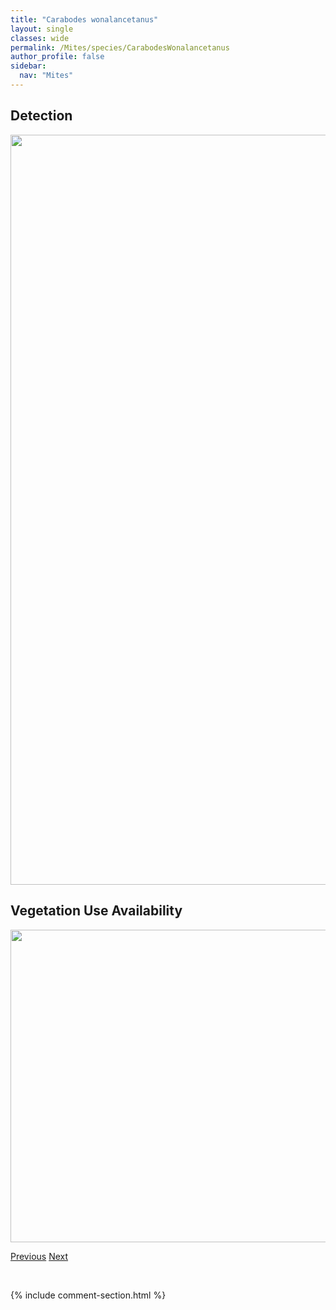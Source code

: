 ```yaml
---
title: "Carabodes wonalancetanus"
layout: single
classes: wide
permalink: /Mites/species/CarabodesWonalancetanus
author_profile: false
sidebar:
  nav: "Mites"
---
```


<h2>Detection</h2>

<a href="https://drive.google.com/uc?export=view&id=1afoAgUdaX4D0UFJcOfzmum6PiZ_uDWjT">
<img src="https://drive.google.com/uc?export=view&id=1afoAgUdaX4D0UFJcOfzmum6PiZ_uDWjT" height = "1200" width = "800">
</a>


<h2>Vegetation Use Availability</h2>

<a href="https://drive.google.com/uc?export=view&id=1F7KSz-u--oMp7LajFdWz3ngNV4R2QW8J">
<img src="https://drive.google.com/uc?export=view&id=1F7KSz-u--oMp7LajFdWz3ngNV4R2QW8J" height = "500" width = "1000">
</a>


<a href="/DevelopmentWebsite/Mites/species/CarabodesPolyporetes" class="pagination--pager" title="Carabodes polyporetes">Previous</a> <a href="/DevelopmentWebsite/Mites/species/CepheusSp1DEW" class="pagination--pager" title="Cepheus sp. 1 DEW">Next</a>

<p>&nbsp;</p>

{% include comment-section.html %}
